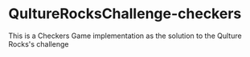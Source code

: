 # QultureRocksChallenge-checkers
This is a Checkers Game implementation as the solution to the Qulture Rocks's challenge
